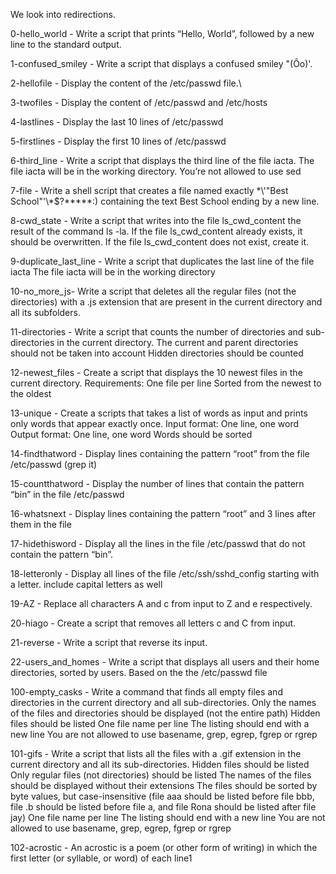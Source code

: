 We look into redirections.

0-hello_world - Write a script that prints “Hello, World”, followed by a new line to the standard output.

1-confused_smiley - Write a script that displays a confused smiley "(Ôo)'.

2-hellofile - Display the content of the /etc/passwd file.\

3-twofiles - Display the content of /etc/passwd and /etc/hosts

4-lastlines - Display the last 10 lines of /etc/passwd

5-firstlines - Display the first 10 lines of /etc/passwd

6-third_line - Write a script that displays the third line of the file iacta. The file iacta will be in the working directory. You’re not allowed to use sed

7-file - Write a shell script that creates a file named exactly \*\\'"Best School"\'\\*$\?\*\*\*\*\*:) containing the text Best School ending by a new line.

8-cwd_state - Write a script that writes into the file ls_cwd_content the result of the command ls -la. If the file ls_cwd_content already exists, it should be overwritten. If the file ls_cwd_content does not exist, create it.

9-duplicate_last_line - Write a script that duplicates the last line of the file iacta The file iacta will be in the working directory

10-no_more_js- Write a script that deletes all the regular files (not the directories) with a .js extension that are present in the current directory and all its subfolders.

11-directories - Write a script that counts the number of directories and sub-directories in the current directory. The current and parent directories should not be taken into account Hidden directories should be counted

12-newest_files - Create a script that displays the 10 newest files in the current directory. Requirements: One file per line Sorted from the newest to the oldest

13-unique - Create a scripts that takes a list of words as input and prints only words that appear exactly once. Input format: One line, one word Output format: One line, one word Words should be sorted

14-findthatword - Display lines containing the pattern “root” from the file /etc/passwd (grep it)

15-countthatword - Display the number of lines that contain the pattern “bin” in the file /etc/passwd

16-whatsnext - Display lines containing the pattern “root” and 3 lines after them in the file

17-hidethisword - Display all the lines in the file /etc/passwd that do not contain the pattern “bin”.

18-letteronly - Display all lines of the file /etc/ssh/sshd_config starting with a letter. include capital letters as well

19-AZ - Replace all characters A and c from input to Z and e respectively.

20-hiago - Create a script that removes all letters c and C from input.

21-reverse - Write a script that reverse its input.

22-users_and_homes - Write a script that displays all users and their home directories, sorted by users. Based on the the /etc/passwd file

100-empty_casks - Write a command that finds all empty files and directories in the current directory and all sub-directories. Only the names of the files and directories should be displayed (not the entire path) Hidden files should be listed One file name per line The listing should end with a new line You are not allowed to use basename, grep, egrep, fgrep or rgrep

101-gifs - Write a script that lists all the files with a .gif extension in the current directory and all its sub-directories. Hidden files should be listed Only regular files (not directories) should be listed The names of the files should be displayed without their extensions The files should be sorted by byte values, but case-insensitive (file aaa should be listed before file bbb, file .b should be listed before file a, and file Rona should be listed after file jay) One file name per line The listing should end with a new line You are not allowed to use basename, grep, egrep, fgrep or rgrep

102-acrostic - An acrostic is a poem (or other form of writing) in which the first letter (or syllable, or word) of each line1
